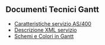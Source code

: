 ## Documenti Tecnici Gantt
- [Caratteristiche servizio AS/400](Sorgenti/DOC/TA/B£AMO/LOCGNT_01)
- [Descrizione XML servizio](Sorgenti/DOC/TA/B£AMO/LOCGNT_XML)
- [Schemi e Colori in Gantt](Sorgenti/DOC/TA/B£AMO/LOCGNT_02)
